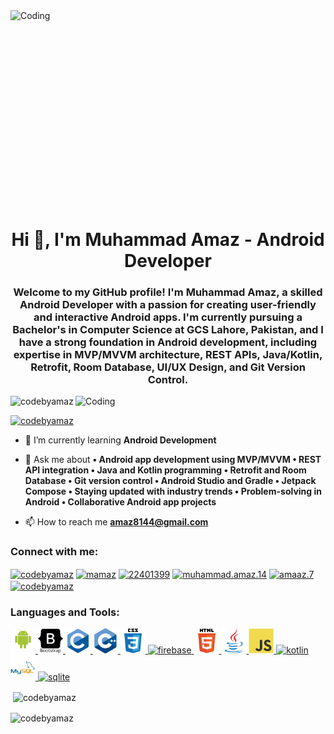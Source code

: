 <img align="right" alt="Coding" width="1000" height="350" src="https://cdn.dribbble.com/users/2475489/screenshots/10958341/media/1a42f156117294570ccd94f0b79a7395.gif">
<h1 align="center">Hi 👋, I'm Muhammad Amaz - Android Developer</h1>
<h3 align="center">Welcome to my GitHub profile! I'm Muhammad Amaz, a skilled Android Developer with a passion for creating user-friendly and interactive Android apps. I'm currently pursuing a Bachelor's in Computer Science at GCS Lahore, Pakistan, and I have a strong foundation in Android development, including expertise in MVP/MVVM architecture, REST APIs, Java/Kotlin, Retrofit, Room Database, UI/UX Design, and Git Version Control.</h3>
<img align="right" alt="Coding" width="400" src="https://img.etimg.com/thumb/width-1200,height-900,imgsize-638053,resizemode-75,msid-84146083/prime/technology-and-startups/booting-up-developer-economy-how-tech-startups-are-helping-coders-build-and-test-software-faster.jpg">
<p align="left"> <img src="https://komarev.com/ghpvc/?username=codebyamaz&label=Profile%20views&color=0e75b6&style=flat" alt="codebyamaz" /> </p>

<p align="left"> <a href="https://twitter.com/codebyamaz" target="blank"><img src="https://img.shields.io/twitter/follow/codebyamaz?logo=twitter&style=for-the-badge" alt="codebyamaz" /></a> </p>

- 🌱 I’m currently learning **Android Development**

- 💬 Ask me about **• Android app development using MVP/MVVM • REST API integration • Java and Kotlin programming • Retrofit and Room Database • Git version control • Android Studio and Gradle • Jetpack Compose • Staying updated with industry trends • Problem-solving in Android • Collaborative Android app projects**

- 📫 How to reach me **amaz8144@gmail.com**

<h3 align="left">Connect with me:</h3>
<p align="left">
<a href="https://twitter.com/codebyamaz" target="blank"><img align="center" src="https://raw.githubusercontent.com/rahuldkjain/github-profile-readme-generator/master/src/images/icons/Social/twitter.svg" alt="codebyamaz" height="30" width="40" /></a>
<a href="https://linkedin.com/in/mamaz" target="blank"><img align="center" src="https://raw.githubusercontent.com/rahuldkjain/github-profile-readme-generator/master/src/images/icons/Social/linked-in-alt.svg" alt="mamaz" height="30" width="40" /></a>
<a href="https://stackoverflow.com/users/22401399" target="blank"><img align="center" src="https://raw.githubusercontent.com/rahuldkjain/github-profile-readme-generator/master/src/images/icons/Social/stack-overflow.svg" alt="22401399" height="30" width="40" /></a>
<a href="https://fb.com/muhammad.amaz.14" target="blank"><img align="center" src="https://raw.githubusercontent.com/rahuldkjain/github-profile-readme-generator/master/src/images/icons/Social/facebook.svg" alt="muhammad.amaz.14" height="30" width="40" /></a>
<a href="https://instagram.com/amaaz.7" target="blank"><img align="center" src="https://raw.githubusercontent.com/rahuldkjain/github-profile-readme-generator/master/src/images/icons/Social/instagram.svg" alt="amaaz.7" height="30" width="40" /></a>
<a href="https://www.leetcode.com/codebyamaz" target="blank"><img align="center" src="https://raw.githubusercontent.com/rahuldkjain/github-profile-readme-generator/master/src/images/icons/Social/leet-code.svg" alt="codebyamaz" height="30" width="40" /></a>
</p>

<h3 align="left">Languages and Tools:</h3>
<p align="left"> <a href="https://developer.android.com" target="_blank" rel="noreferrer"> <img src="https://raw.githubusercontent.com/devicons/devicon/master/icons/android/android-original-wordmark.svg" alt="android" width="40" height="40"/> </a> <a href="https://getbootstrap.com" target="_blank" rel="noreferrer"> <img src="https://raw.githubusercontent.com/devicons/devicon/master/icons/bootstrap/bootstrap-plain-wordmark.svg" alt="bootstrap" width="40" height="40"/> </a> <a href="https://www.cprogramming.com/" target="_blank" rel="noreferrer"> <img src="https://raw.githubusercontent.com/devicons/devicon/master/icons/c/c-original.svg" alt="c" width="40" height="40"/> </a> <a href="https://www.w3schools.com/cpp/" target="_blank" rel="noreferrer"> <img src="https://raw.githubusercontent.com/devicons/devicon/master/icons/cplusplus/cplusplus-original.svg" alt="cplusplus" width="40" height="40"/> </a> <a href="https://www.w3schools.com/css/" target="_blank" rel="noreferrer"> <img src="https://raw.githubusercontent.com/devicons/devicon/master/icons/css3/css3-original-wordmark.svg" alt="css3" width="40" height="40"/> </a> <a href="https://firebase.google.com/" target="_blank" rel="noreferrer"> <img src="https://www.vectorlogo.zone/logos/firebase/firebase-icon.svg" alt="firebase" width="40" height="40"/> </a> <a href="https://www.w3.org/html/" target="_blank" rel="noreferrer"> <img src="https://raw.githubusercontent.com/devicons/devicon/master/icons/html5/html5-original-wordmark.svg" alt="html5" width="40" height="40"/> </a> <a href="https://www.java.com" target="_blank" rel="noreferrer"> <img src="https://raw.githubusercontent.com/devicons/devicon/master/icons/java/java-original.svg" alt="java" width="40" height="40"/> </a> <a href="https://developer.mozilla.org/en-US/docs/Web/JavaScript" target="_blank" rel="noreferrer"> <img src="https://raw.githubusercontent.com/devicons/devicon/master/icons/javascript/javascript-original.svg" alt="javascript" width="40" height="40"/> </a> <a href="https://kotlinlang.org" target="_blank" rel="noreferrer"> <img src="https://www.vectorlogo.zone/logos/kotlinlang/kotlinlang-icon.svg" alt="kotlin" width="40" height="40"/> </a> <a href="https://www.mysql.com/" target="_blank" rel="noreferrer"> <img src="https://raw.githubusercontent.com/devicons/devicon/master/icons/mysql/mysql-original-wordmark.svg" alt="mysql" width="40" height="40"/> </a> <a href="https://www.sqlite.org/" target="_blank" rel="noreferrer"> <img src="https://www.vectorlogo.zone/logos/sqlite/sqlite-icon.svg" alt="sqlite" width="40" height="40"/> </a> </p>

<p>&nbsp;<img align="center" src="https://github-readme-stats.vercel.app/api?username=codebyamaz&show_icons=true&locale=en" alt="codebyamaz" /></p>

<p><img align="center" src="https://github-readme-streak-stats.herokuapp.com/?user=codebyamaz&" alt="codebyamaz" /></p>

